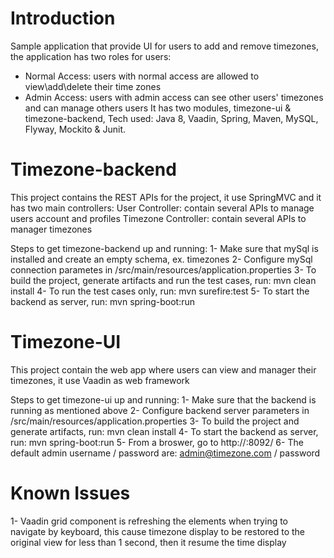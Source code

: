 Introduction
============
Sample application that provide UI for users to add and remove timezones, the application has two roles for users:
- Normal Access: users with normal access are allowed to view\add\delete their time zones
- Admin Access: users with admin access can see other users' timezones and can manage others users
It has two modules, timezone-ui & timezone-backend, Tech used: Java 8, Vaadin, Spring, Maven, MySQL, Flyway, Mockito & Junit.

Timezone-backend
================
This project contains the REST APIs for the project, it use SpringMVC and it has two main controllers:
User Controller: contain several APIs to manage users account and profiles
Timezone Controller: contain several APIs to manager timezones

Steps to get timezone-backend up and running:
1- Make sure that mySql is installed and create an empty schema, ex. timezones
2- Configure mySql connection parametes in <timezone-backend-root>/src/main/resources/application.properties
3- To build the project, generate artifacts and run the test cases, run: mvn clean install
4- To run the test cases only, run: mvn surefire:test
5- To start the backend as server, run: mvn spring-boot:run

Timezone-UI
===========
This project contain the web app where users can view and manager their timezones, it use Vaadin as web framework

Steps to get timezone-ui up and running:
1- Make sure that the backend is running as mentioned above
2- Configure backend server parameters in <timezone-ui-root>/src/main/resources/application.properties
3- To build the project and generate artifacts, run: mvn clean install
4- To start the backend as server, run: mvn spring-boot:run
5- From a broswer, go to http://<hostname>:8092/
6- The default admin username / password are: admin@timezone.com / password

Known Issues
============
1- Vaadin grid component is refreshing the elements when trying to navigate by keyboard, this cause timezone display to be restored to the original view for less than 1 second, then it resume the time display



